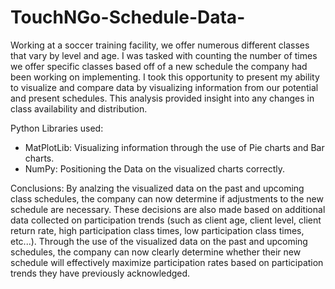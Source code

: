 # TouchNGo-Schedule-Data-
Working at a soccer training facility, we offer numerous different classes that vary by level and age. I was tasked with counting the number of times we offer specific classes based off of a new schedule the company had been working on implementing. I took this opportunity to present my ability to visualize and compare data by visualizing information from our potential and present schedules. This analysis provided insight into any changes in class availability and distribution. 

Python Libraries used:
- MatPlotLib: Visualizing information through the use of Pie charts and Bar charts.
- NumPy: Positioning the Data on the visualized charts correctly.

Conclusions:
By analzing the visualized data on the past and upcoming class schedules, the company can now determine if adjustments to the new schedule are necessary. These decisions are also made based on additional data collected on participation trends (such as client age, client level, client return rate, high participation class times, low participation class times, etc...). Through the use of the visualized data on the past and upcoming schedules, the company can now clearly determine whether their new schedule will effectively maximize participation rates based on participation trends they have previously acknowledged.
